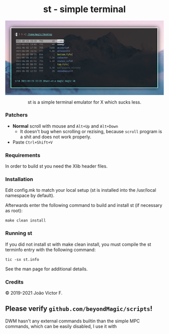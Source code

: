 <h1 align="center">st - simple terminal</h1>

<img align="center" src="preview.png">

<p align="center">st is a simple terminal emulator for X which sucks less.</p>

<h3>Patchers</h3>

+ **Normal** scroll with mouse and `Alt+Up` and `Alt+Down`
  - It doesn't bug when scrolling or rezising, because `scroll` program is a shit and does not work properly.
+ Paste `Ctrl+Shift+V`

<h3>Requirements</h3>

In order to build st you need the Xlib header files.


<h3>Installation</h3>

Edit config.mk to match your local setup (st is installed into
the /usr/local namespace by default).

Afterwards enter the following command to build and install st (if
necessary as root):

    make clean install


<h3>Running st</h3>

If you did not install st with make clean install, you must compile
the st terminfo entry with the following command:

    tic -sx st.info

See the man page for additional details.

<h3>Credits</h3>

© 2019-2021 João Victor F. <koetemagie beyondmagic>


## Please verify `github.com/beyondMagic/scripts`!

DWM hasn't any external commands builtin than the simple MPC commands, which can be easily disabled, I use it with 
